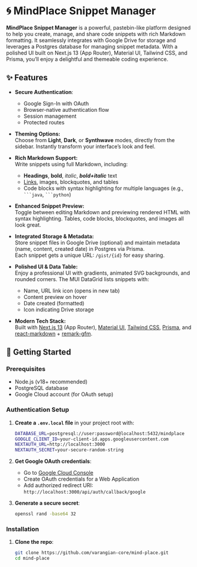 # 🌀 MindPlace Snippet Manager

**MindPlace Snippet Manager** is a powerful, pastebin-like platform designed to help you create, manage, and share code snippets with rich Markdown formatting. It seamlessly integrates with Google Drive for storage and leverages a Postgres database for managing snippet metadata. With a polished UI built on Next.js 13 (App Router), Material UI, Tailwind CSS, and Prisma, you’ll enjoy a delightful and themeable coding experience.

## ✨ Features

- **Secure Authentication**:
  - Google Sign-In with OAuth
  - Browser-native authentication flow
  - Session management
  - Protected routes

- **Theming Options:**  
  Choose from **Light**, **Dark**, or **Synthwave** modes, directly from the sidebar. Instantly transform your interface’s look and feel.

- **Rich Markdown Support:**  
  Write snippets using full Markdown, including:
  - **Headings**, **bold**, *italic*, ***bold+italic*** text
  - [Links](https://example.com), images, blockquotes, and tables
  - Code blocks with syntax highlighting for multiple languages (e.g., ` ```java `, ` ```python `)
  
- **Enhanced Snippet Preview:**  
  Toggle between editing Markdown and previewing rendered HTML with syntax highlighting. Tables, code blocks, blockquotes, and images all look great.

- **Integrated Storage & Metadata:**  
  Store snippet files in Google Drive (optional) and maintain metadata (name, content, created date) in Postgres via Prisma.  
  Each snippet gets a unique URL: `/gist/{id}` for easy sharing.

- **Polished UI & Data Table:**  
  Enjoy a professional UI with gradients, animated SVG backgrounds, and rounded corners. The MUI DataGrid lists snippets with:
  - Name, URL link icon (opens in new tab)
  - Content preview on hover
  - Date created (formatted)
  - Icon indicating Drive storage

- **Modern Tech Stack:**  
  Built with [Next.js 13](https://nextjs.org/) (App Router), [Material UI](https://mui.com/), [Tailwind CSS](https://tailwindcss.com/), [Prisma](https://www.prisma.io/), and [react-markdown](https://github.com/remarkjs/react-markdown) + [remark-gfm](https://github.com/remarkjs/remark-gfm).

## 🚀 Getting Started

### Prerequisites
- Node.js (v18+ recommended)
- PostgreSQL database
- Google Cloud account (for OAuth setup)

### Authentication Setup
1. **Create a `.env.local` file** in your project root with:
   ```bash
   DATABASE_URL=postgresql://user:password@localhost:5432/mindplace
   GOOGLE_CLIENT_ID=your-client-id.apps.googleusercontent.com
   NEXTAUTH_URL=http://localhost:3000
   NEXTAUTH_SECRET=your-secure-random-string
   ```

2. **Get Google OAuth credentials**:
   - Go to [Google Cloud Console](https://console.cloud.google.com/)
   - Create OAuth credentials for a Web Application
   - Add authorized redirect URI: `http://localhost:3000/api/auth/callback/google`

3. **Generate a secure secret**:
   ```bash
   openssl rand -base64 32
   ```

### Installation
1. **Clone the repo**:
   ```bash
   git clone https://github.com/varangian-core/mind-place.git
   cd mind-place

